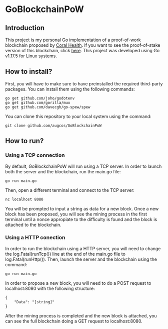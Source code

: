 # GoBlockchainPoW
## Introduction
This project is my personal Go implementation of a proof-of-work blockchain proposed by [Coral Health](https://github.com/nosequeldeebee/blockchain-tutorial). If you want to see the proof-of-stake version of this blockchain, click [here](https://github.com/augcos/GoBlockchainPoS). This project was developed using Go v1.17.5 for Linux systems.

## How to install?
First, you will have to make sure to have preinstalled the required third-party packages. You can install them using the following commands:
```
go get github.com/joho/godotenv
go get github.com/gorilla/mux
go get github.com/davecgh/go-spew/spew
```
You can clone this repository to your local system using the command:
```
git clone github.com/augcos/GoBlockchainPoW
```

## How to run?
### Using a TCP connection
By default, GoBlockchainPoW will run using a TCP server. In order to launch both the server and the blockchain, run the main.go file:
```
go run main.go
```
Then, open a different terminal and connect to the TCP server:
```
nc localhost 8080
```
You will be prompted to input a string as data for a new block. Once a new block has been proposed, you will see the mining process in the first terminal until a nonce appropiate to the difficulty is found and the block is attached to the blockchain. 

### Using a HTTP conection
In order to run the blockchain using a HTTP server, you will need to change the log.Fatal(runTcp()) line at the end of the main.go file to log.Fatal(runHttp()). Then, launch the server and the blockchain using the command:
```
go run main.go
```
In order to propose a new block, you will need to do a POST request to localhost:8080 with the following structure:
```
{
    "Data": "[string]"
}
```
After the mining process is completed and the new block is attached, you can see the full blockchain doing a GET request to localhost:8080.